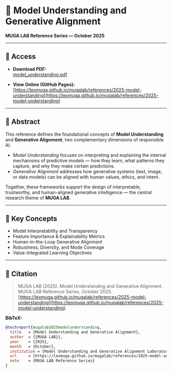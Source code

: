 # 🧠 Model Understanding and Generative Alignment  
**MUGA LAB Reference Series — October 2025**

---

## 📄 Access

- **Download PDF:**  
  [model_understanding.pdf](model_understanding.pdf)

- **View Online (GitHub Pages):**  
  [https://lexmuga.github.io/mugalab/references/2025-model-understanding](https://lexmuga.github.io/mugalab/references/2025-model-understanding)

---

## 🧭 Abstract

This reference defines the foundational concepts of **Model Understanding** and **Generative Alignment**, two complementary dimensions of responsible AI.

- *Model Understanding* focuses on interpreting and explaining the internal mechanisms of predictive models — how they learn, what patterns they capture, and why they make certain predictions.  
- *Generative Alignment* addresses how generative systems (text, image, or data models) can be aligned with human values, ethics, and intent.

Together, these frameworks support the design of interpretable, trustworthy, and human-aligned generative intelligence — the central research theme of **MUGA LAB**.

---

## 🧩 Key Concepts

- Model Interpretability and Transparency  
- Feature Importance & Explainability Metrics  
- Human-in-the-Loop Generative Alignment  
- Robustness, Diversity, and Mode Coverage  
- Value-Integrated Learning Objectives  

---

## 🧾 Citation

> MUGA LAB (2025). Model Understanding and Generative Alignment.
> MUGA LAB Reference Series, October 2025.  
> [https://lexmuga.github.io/mugalab/references/2025-model-understanding](https://lexmuga.github.io/mugalab/references/2025-model-understanding)

**BibTeX:**
```bibtex
@techreport{mugalab2025modelunderstanding,
  title   = {Model Understanding and Generative Alignment},
  author  = {{MUGA LAB}},
  year    = {2025},
  month   = {October},
  institution = {Model Understanding and Generative Alignment Laboratory},
  url     = {https://lexmuga.github.io/mugalab/references/2025-model-understanding},
  note    = {MUGA LAB Reference Series}
}
